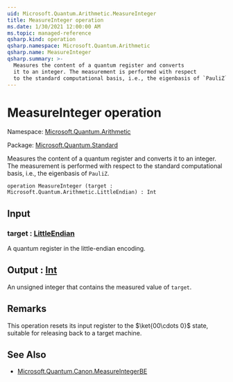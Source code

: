 ```yaml
---
uid: Microsoft.Quantum.Arithmetic.MeasureInteger
title: MeasureInteger operation
ms.date: 1/30/2021 12:00:00 AM
ms.topic: managed-reference
qsharp.kind: operation
qsharp.namespace: Microsoft.Quantum.Arithmetic
qsharp.name: MeasureInteger
qsharp.summary: >-
  Measures the content of a quantum register and converts
  it to an integer. The measurement is performed with respect
  to the standard computational basis, i.e., the eigenbasis of `PauliZ`.
---
```


# MeasureInteger operation

Namespace: [Microsoft.Quantum.Arithmetic](xref:Microsoft.Quantum.Arithmetic)

Package: [Microsoft.Quantum.Standard](https://nuget.org/packages/Microsoft.Quantum.Standard)


Measures the content of a quantum register and convertsit to an integer. The measurement is performed with respectto the standard computational basis, i.e., the eigenbasis of `PauliZ`.

```qsharp
operation MeasureInteger (target : Microsoft.Quantum.Arithmetic.LittleEndian) : Int
```


## Input

### target : [LittleEndian](xref:Microsoft.Quantum.Arithmetic.LittleEndian)

A quantum register in the little-endian encoding.



## Output : [Int](xref:microsoft.quantum.lang-ref.int)

An unsigned integer that contains the measured value of `target`.

## Remarks

This operation resets its input register to the $\ket{00\cdots 0}$ state,suitable for releasing back to a target machine.

## See Also

- [Microsoft.Quantum.Canon.MeasureIntegerBE](xref:Microsoft.Quantum.Canon.MeasureIntegerBE)